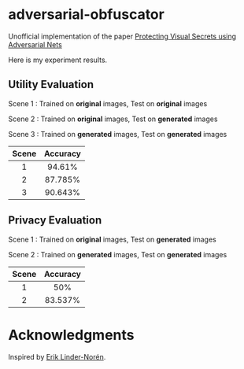 # adversarial-obfuscator

Unofficial implementation of the paper [Protecting Visual Secrets using Adversarial Nets](https://ieeexplore.ieee.org/stamp/stamp.jsp?tp=&arnumber=8014908) 

Here is my experiment results.

## Utility Evaluation

Scene 1 : Trained on **original** images, Test on **original** images

Scene 2 : Trained on **original** images, Test on **generated** images

Scene 3 : Trained on **generated** images, Test on **generated** images



| Scene | Accuracy |
| :---: | :------: |
|   1   |  94.61%  |
|   2   | 87.785%  |
|   3   | 90.643%  |



## Privacy Evaluation

Scene 1 : Trained on **original** images, Test on **generated** images

Scene 2 : Trained on **generated** images, Test on **generated** images



| Scene | Accuracy |
| :---: | :------: |
|   1   |   50%    |
|   2   | 83.537%  |



# Acknowledgments

Inspired by [Erik Linder-Norén](https://github.com/eriklindernoren/Keras-GAN/tree/master/dcgan).
